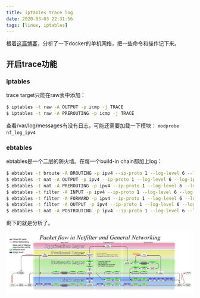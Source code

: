 ```yaml
---
title: iptables trace log
date: 2020-03-03 22:31:56
tags: [linux, iptables]
---
```


根着[这篇博客](https://tonybai.com/2017/11/06/explain-docker-single-host-network-using-iptables-trace-and-ebtables-log/)，分析了一下docker的单机网络，把一些命令和操作记下来。
<!--more-->

## 开启trace功能

### iptables

trace target只能在raw表中添加：

```bash
$ iptables -t raw -A OUTPUT -p icmp -j TRACE
$ iptables -t raw -A PREROUTING -p icmp -j TRACE
```

查看/var/log/messages有没有日志，可能还需要加载一下模块：
`modprobe nf_log_ipv4`

### ebtables

ebtables是一个二层的防火墙。在每一个build-in chain都加上log：

```bash
$ ebtables -t broute -A BROUTING -p ipv4 --ip-proto 1 --log-level 6 --log-ip --log-prefix "TRACE: eb:broute:BROUTING" -j ACCEPT
$ ebtables -t nat -A OUTPUT -p ipv4 --ip-proto 1 --log-level 6 --log-ip --log-prefix "TRACE: eb:nat:OUTPUT"  -j ACCEPT
$ ebtables -t nat -A PREROUTING -p ipv4 --ip-proto 1 --log-level 6 --log-ip --log-prefix "TRACE: eb:nat:PREROUTING" -j ACCEPT
$ ebtables -t filter -A INPUT -p ipv4 --ip-proto 1 --log-level 6 --log-ip --log-prefix "TRACE: eb:filter:INPUT" -j ACCEPT
$ ebtables -t filter -A FORWARD -p ipv4 --ip-proto 1 --log-level 6 --log-ip --log-prefix "TRACE: eb:filter:FORWARD" -j ACCEPT
$ ebtables -t filter -A OUTPUT -p ipv4 --ip-proto 1 --log-level 6 --log-ip --log-prefix "TRACE: eb:filter:OUTPUT" -j ACCEPT
$ ebtables -t nat -A POSTROUTING -p ipv4 --ip-proto 1 --log-level 6 --log-ip --log-prefix "TRACE: eb:nat:POSTROUTING" -j ACCEPT
```

剩下的就是分析了。

![nf-packet-flow](./iptables-trace-log/nf-packet-flow.png)
